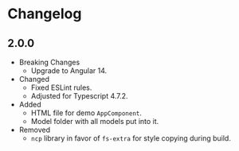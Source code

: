 # Changelog

## 2.0.0

* Breaking Changes
  * Upgrade to Angular 14.
* Changed
  * Fixed ESLint rules.
  * Adjusted for Typescript 4.7.2.
* Added
  * HTML file for demo `AppComponent`.
  * Model folder with all models put into it.
* Removed
  * `ncp` library in favor of `fs-extra` for style copying during build.
